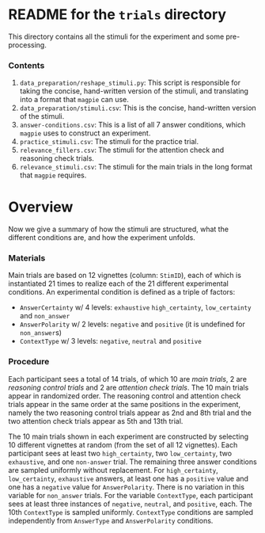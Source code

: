 # README for the `trials` directory

This directory contains all the stimuli for the experiment and some pre-processing.

### Contents
1. `data_preparation/reshape_stimuli.py`: This script is responsible for taking the concise, 
   hand-written version of the stimuli, and translating into a format that `magpie` can use.
2. `data_preparation/stimuli.csv`: This is the concise, hand-written version of the stimuli.
3. `answer-conditions.csv`: This is a list of all 7 answer conditions, which `magpie` uses to construct an experiment.
4. `practice_stimuli.csv`: The stimuli for the practice trial.
5. `relevance_fillers.csv`: The stimuli for the attention check and reasoning check trials.
6. `relevance_stimuli.csv`: The stimuli for the main trials in the long format that `magpie` requires.


# Overview

Now we give a summary of how the stimuli are structured, what the different conditions are, and how the experiment unfolds.

### Materials

Main trials are based on 12 vignettes (column: `StimID`), each of which is instantiated 21 times to realize each of the 21 different experimental conditions.
An experimental condition is defined as a triple of factors: 
  + `AnswerCertainty` w/ 4 levels: `exhaustive` `high_certainty`, `low_certainty` and `non_answer`
  + `AnswerPolarity` w/ 2 levels: `negative` and `positive` (it is undefined for `non_answer`s)
  + `ContextType` w/ 3 levels: `negative`, `neutral` and `positive`

### Procedure

Each participant sees a total of 14 trials, of which 10 are *main trials*, 2 are *reasoning control trials* and 2 are *attention check trials*. The 10 main trials appear in randomized order. The reasoning control and attention check trials appear in the same order at the same positions in the experiment, namely the two reasoning control trials appear as 2nd and 8th trial and the two attention check trials appear as 5th and 13th trial.
 
The 10 main trials shown in each experiment are constructed by selecting 10 different vignettes at random (from the set of all 12 vignettes). 
Each participant sees at least two `high_certainty`, two `low_certainty`, two `exhaustive`, and one `non-answer` trial. The remaining three answer conditions are sampled uniformly without replacement.
For `high_certainty`, `low_certainty`, `exhaustive` answers, at least one has a `positive` value and one has a `negative` value for `AnswerPolarity`.
There is no variation in this variable for `non_answer` trials.
For the variable `ContextType`, each participant sees at least three instances of `negative`, `neutral`, and `positive`, each.
The 10th `ContextType` is sampled uniformly.
`ContextType` conditions are sampled independently from `AnswerType` and `AnswerPolarity` conditions.


